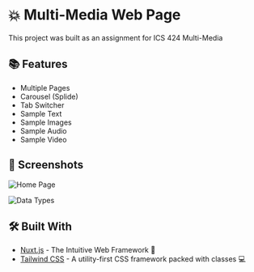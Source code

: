 # 💥 Multi-Media Web Page

This project was built as an assignment for ICS 424 Multi-Media

## 📚 Features

- Multiple Pages
- Carousel (Splide)
- Tab Switcher
- Sample Text
- Sample Images
- Sample Audio
- Sample Video

## 📸 Screenshots

![Home Page](https://i.imgur.com/PgNjrEg.png "Home Page")

![Data Types](https://i.imgur.com/GJvcQKq.png "Data Types")

## 🛠️ Built With

- [Nuxt.js](https://nuxtjs.org/) - The Intuitive Web Framework 🚀
- [Tailwind CSS](https://tailwindcss.com/) - A utility-first CSS framework packed with classes 💻
